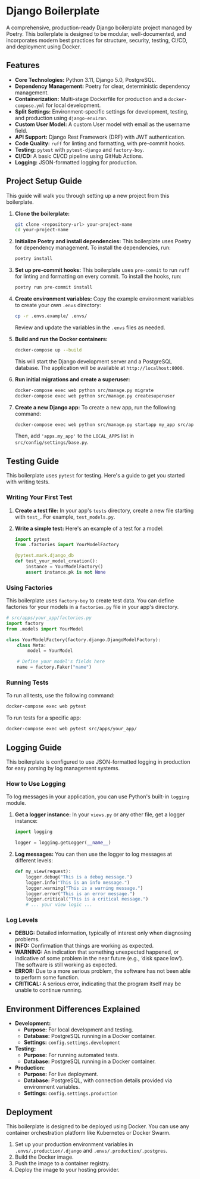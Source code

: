 # Django Boilerplate

A comprehensive, production-ready Django boilerplate project managed by Poetry. This boilerplate is designed to be modular, well-documented, and incorporates modern best practices for structure, security, testing, CI/CD, and deployment using Docker.

## Features

*   **Core Technologies:** Python 3.11, Django 5.0, PostgreSQL.
*   **Dependency Management:** Poetry for clear, deterministic dependency management.
*   **Containerization:** Multi-stage Dockerfile for production and a `docker-compose.yml` for local development.
*   **Split Settings:** Environment-specific settings for development, testing, and production using `django-environ`.
*   **Custom User Model:** A custom User model with email as the username field.
*   **API Support:** Django Rest Framework (DRF) with JWT authentication.
*   **Code Quality:** `ruff` for linting and formatting, with pre-commit hooks.
*   **Testing:** `pytest` with `pytest-django` and `factory-boy`.
*   **CI/CD:** A basic CI/CD pipeline using GitHub Actions.
*   **Logging:** JSON-formatted logging for production.

## Project Setup Guide

This guide will walk you through setting up a new project from this boilerplate.

1.  **Clone the boilerplate:**
    ```bash
    git clone <repository-url> your-project-name
    cd your-project-name
    ```

2.  **Initialize Poetry and install dependencies:**
    This boilerplate uses Poetry for dependency management. To install the dependencies, run:
    ```bash
    poetry install
    ```

3.  **Set up pre-commit hooks:**
    This boilerplate uses `pre-commit` to run `ruff` for linting and formatting on every commit. To install the hooks, run:
    ```bash
    poetry run pre-commit install
    ```

4.  **Create environment variables:**
    Copy the example environment variables to create your own `.envs` directory:
    ```bash
    cp -r .envs.example/ .envs/
    ```
    Review and update the variables in the `.envs` files as needed.

5.  **Build and run the Docker containers:**
    ```bash
    docker-compose up --build
    ```
    This will start the Django development server and a PostgreSQL database. The application will be available at `http://localhost:8000`.

6.  **Run initial migrations and create a superuser:**
    ```bash
    docker-compose exec web python src/manage.py migrate
    docker-compose exec web python src/manage.py createsuperuser
    ```

7.  **Create a new Django app:**
    To create a new app, run the following command:
    ```bash
    docker-compose exec web python src/manage.py startapp my_app src/apps/my_app
    ```
    Then, add `'apps.my_app'` to the `LOCAL_APPS` list in `src/config/settings/base.py`.

## Testing Guide

This boilerplate uses `pytest` for testing. Here's a guide to get you started with writing tests.

### Writing Your First Test

1.  **Create a test file:**
    In your app's `tests` directory, create a new file starting with `test_`. For example, `test_models.py`.

2.  **Write a simple test:**
    Here's an example of a test for a model:
    ```python
    import pytest
    from .factories import YourModelFactory

    @pytest.mark.django_db
    def test_your_model_creation():
        instance = YourModelFactory()
        assert instance.pk is not None
    ```

### Using Factories

This boilerplate uses `factory-boy` to create test data. You can define factories for your models in a `factories.py` file in your app's directory.

```python
# src/apps/your_app/factories.py
import factory
from .models import YourModel

class YourModelFactory(factory.django.DjangoModelFactory):
    class Meta:
        model = YourModel

    # Define your model's fields here
    name = factory.Faker("name")
```

### Running Tests

To run all tests, use the following command:
```bash
docker-compose exec web pytest
```

To run tests for a specific app:
```bash
docker-compose exec web pytest src/apps/your_app/
```

## Logging Guide

This boilerplate is configured to use JSON-formatted logging in production for easy parsing by log management systems.

### How to Use Logging

To log messages in your application, you can use Python's built-in `logging` module.

1.  **Get a logger instance:**
    In your `views.py` or any other file, get a logger instance:
    ```python
    import logging

    logger = logging.getLogger(__name__)
    ```

2.  **Log messages:**
    You can then use the logger to log messages at different levels:
    ```python
    def my_view(request):
        logger.debug("This is a debug message.")
        logger.info("This is an info message.")
        logger.warning("This is a warning message.")
        logger.error("This is an error message.")
        logger.critical("This is a critical message.")
        # ... your view logic ...
    ```

### Log Levels

*   **DEBUG:** Detailed information, typically of interest only when diagnosing problems.
*   **INFO:** Confirmation that things are working as expected.
*   **WARNING:** An indication that something unexpected happened, or indicative of some problem in the near future (e.g., ‘disk space low’). The software is still working as expected.
*   **ERROR:** Due to a more serious problem, the software has not been able to perform some function.
*   **CRITICAL:** A serious error, indicating that the program itself may be unable to continue running.

## Environment Differences Explained

*   **Development:**
    *   **Purpose:** For local development and testing.
    *   **Database:** PostgreSQL running in a Docker container.
    *   **Settings:** `config.settings.development`
*   **Testing:**
    *   **Purpose:** For running automated tests.
    *   **Database:** PostgreSQL running in a Docker container.
*   **Production:**
    *   **Purpose:** For live deployment.
    *   **Database:** PostgreSQL, with connection details provided via environment variables.
    *   **Settings:** `config.settings.production`

## Deployment

This boilerplate is designed to be deployed using Docker. You can use any container orchestration platform like Kubernetes or Docker Swarm.

1.  Set up your production environment variables in `.envs/.production/.django` and `.envs/.production/.postgres`.
2.  Build the Docker image.
3.  Push the image to a container registry.
4.  Deploy the image to your hosting provider.
